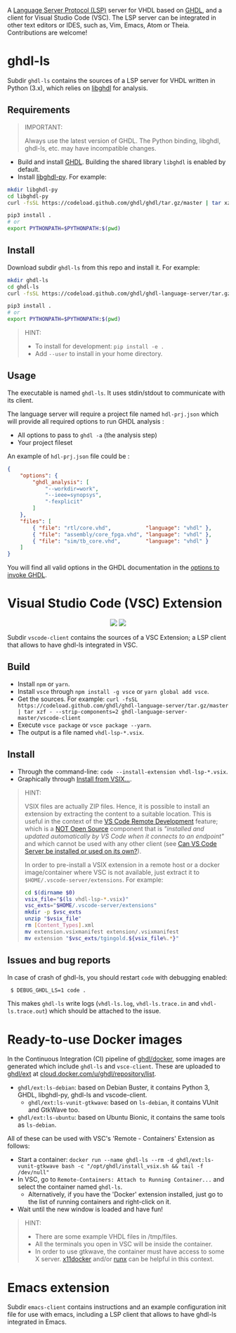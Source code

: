A [Language Server Protocol (LSP)](https://en.wikipedia.org/wiki/Language_Server_Protocol) server for VHDL based on [GHDL](https://github.com/ghdl/ghdl), and a client for Visual Studio Code (VSC). The LSP server can be integrated in other text editors or IDES, such as, Vim, Emacs, Atom or Theia. Contributions are welcome!

# ghdl-ls

Subdir `ghdl-ls` contains the sources of a LSP server for VHDL written in Python (3.x), which relies on [libghdl](https://github.com/ghdl/ghdl/tree/master/src/vhdl/python/libghdl) for analysis.

## Requirements

> IMPORTANT:
>
> Always use the latest version of GHDL. The Python binding, libghdl, ghdl-ls, etc. may have incompatible changes.

- Build and install [GHDL](https://github.com/ghdl/ghdl). Building the shared library `libghdl` is enabled by default.
- Install [libghdl-py](https://github.com/ghdl/ghdl/tree/master/src/vhdl/python/libghdl). For example:

``` bash
mkdir libghdl-py
cd libghdl-py
curl -fsSL https://codeload.github.com/ghdl/ghdl/tar.gz/master | tar xzf - --strip-components=2 ghdl-master/python

pip3 install .
# or
export PYTHONPATH=$PYTHONPATH:$(pwd)
```

## Install

Download subdir `ghdl-ls` from this repo and install it. For example:

``` bash
mkdir ghdl-ls
cd ghdl-ls
curl -fsSL https://codeload.github.com/ghdl/ghdl-language-server/tar.gz/master | tar xzf - --strip-components=2 ghdl-language-server-master/ghdl-ls

pip3 install .
# or
export PYTHONPATH=$PYTHONPATH:$(pwd)
```

> HINT:
> - To install for development: `pip install -e .`
> - Add `--user` to install in your home directory.

## Usage

The executable is named `ghdl-ls`. It uses stdin/stdout to communicate with
its client.

The language server will require a project file named `hdl-prj.json` which will provide all required options to run GHDL analysis :
 - All options to pass to `ghdl -a` (the analysis step)
 - Your project fileset

An example of `hdl-prj.json` file could be :
```json
{
    "options": {
        "ghdl_analysis": [
            "--workdir=work",
            "--ieee=synopsys",
            "-fexplicit"
        ]
    },
    "files": [
        { "file": "rtl/core.vhd",           "language": "vhdl" },
        { "file": "assembly/core_fpga.vhd", "language": "vhdl" },
        { "file": "sim/tb_core.vhd", 		"language": "vhdl" }
    ]
}
```

You will find all valid options in the GHDL documentation in the [options to invoke GHDL](https://ghdl.readthedocs.io/en/latest/using/InvokingGHDL.html#options).

# Visual Studio Code (VSC) Extension

<p align="center">
  <a title="vscode-client Dependency Status" href="https://david-dm.org/ghdl/ghdl-language-server?path=vscode-client"><img src="https://img.shields.io/david/ghdl/ghdl-language-server.svg?path=vscode-client&longCache=true&style=flat-square&label=deps"></a><!--
  -->
  <a title="vscode-client DevDependency Status" href="https://david-dm.org/ghdl/ghdl-language-server?path=vscode-client&type=dev"><img src="https://img.shields.io/david/dev/ghdl/ghdl-language-server.svg?path=vscode-client&longCache=true&style=flat-square&label=devdeps"></a><!--
  -->
</p>

Subdir `vscode-client` contains the sources of a VSC Extension; a LSP client that allows to have ghdl-ls integrated in VSC.

## Build

- Install `npm` or `yarn`.
- Install `vsce` through `npm install -g vsce` or `yarn global add vsce`.
- Get the sources. For example: `curl -fsSL https://codeload.github.com/ghdl/ghdl-language-server/tar.gz/master | tar xzf - --strip-components=2 ghdl-language-server-master/vscode-client`
- Execute `vsce package` or `vsce package --yarn`.
- The output is a file named `vhdl-lsp-*.vsix`.

## Install

- Through the command-line: `code --install-extension vhdl-lsp-*.vsix`.
- Graphically through [Install from VSIX...](https://code.visualstudio.com/docs/editor/extension-gallery#_install-from-a-vsix).

> HINT:
>
> VSIX files are actually ZIP files. Hence, it is possible to install an extension by extracting the content to a suitable location. This is useful in the context of the [VS Code Remote Development](https://code.visualstudio.com/docs/remote/remote-overview) feature; which is a [NOT Open Source](https://code.visualstudio.com/docs/remote/faq#_why-arent-the-remote-development-extensions-or-their-components-open-source) component that is *"installed and updated automatically by VS Code when it connects to an endpoint"* and which cannot be used with any other client (see [Can VS Code Server be installed or used on its own?](https://code.visualstudio.com/docs/remote/faq#_can-vs-code-server-be-installed-or-used-on-its-own)).
>
> In order to pre-install a VSIX extension in a remote host or a docker image/container where VSC is not available, just extract it to `$HOME/.vscode-server/extensions`. For example:
>
> ``` bash
> cd $(dirname $0)
> vsix_file="$(ls vhdl-lsp-*.vsix)"
> vsc_exts="$HOME/.vscode-server/extensions"
> mkdir -p $vsc_exts
> unzip "$vsix_file"
> rm [Content_Types].xml
> mv extension.vsixmanifest extension/.vsixmanifest
> mv extension "$vsc_exts/tgingold.${vsix_file%.*}"
> ```

## Issues and bug reports

In case of crash of ghdl-ls, you should restart `code` with debugging enabled:

```bash
 $ DEBUG_GHDL_LS=1 code .
```

This makes `ghdl-ls` write logs (`vhdl-ls.log`, `vhdl-ls.trace.in` and `vhdl-ls.trace.out`) which should be attached to the issue.

# Ready-to-use Docker images

In the Continuous Integration (CI) pipeline of [ghdl/docker](https://github.com/ghdl/docker), some images are generated which include `ghdl-ls` and `vsce-client`. These are uploaded to [ghdl/ext](https://cloud.docker.com/u/ghdl/repository/docker/ghdl/ext/tags) at [cloud.docker.com/u/ghdl/repository/list](https://cloud.docker.com/u/ghdl/repository/list).

- `ghdl/ext:ls-debian`: based on Debian Buster, it contains Python 3, GHDL, libghdl-py, ghdl-ls and vscode-client.
  - `ghdl/ext:ls-vunit-gtkwave`: based on `ls-debian`, it contains VUnit and GtkWave too.
- `ghdl/ext:ls-ubuntu`: based on Ubuntu Bionic, it contains the same tools as `ls-debian`.

All of these can be used with VSC's 'Remote - Containers' Extension as follows:

- Start a container: `docker run --name ghdl-ls --rm -d ghdl/ext:ls-vunit-gtkwave bash -c "/opt/ghdl/install_vsix.sh && tail -f /dev/null"`
- In VSC, go to `Remote-Containers: Attach to Running Container...` and select the container named `ghdl-ls`.
  - Alternatively, if you have the 'Docker' extension installed, just go to the list of running containers and right-click on it.
- Wait until the new window is loaded and have fun!

> HINT:
>
> - There are some example VHDL files in /tmp/files.
> - All the terminals you open in VSC will be inside the container.
> - In order to use gtkwave, the container must have access to some X server. [x11docker](https://github.com/mviereck/x11docker) and/or [runx](https://github.com/mviereck/runx) can be helpful in this context.

# Emacs extension

Subdir `emacs-client` contains instructions and an example configuration init file for use with emacs, including a LSP client that allows to have ghdl-ls integrated in Emacs.
